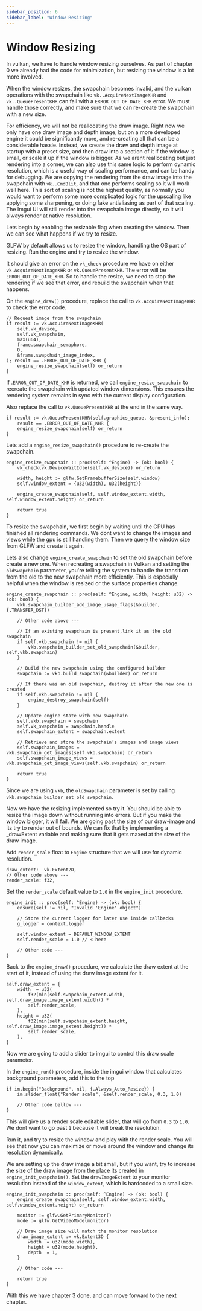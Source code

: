 ```yaml
---
sidebar_position: 6
sidebar_label: "Window Resizing"
---
```


# Window Resizing

In vulkan, we have to handle window resizing ourselves. As part of chapter 0 we already had the
code for minimization, but resizing the window is a lot more involved.

When the window resizes, the swapchain becomes invalid, and the vulkan operations with the
swapchain like `vk..AcquireNextImageKHR` and `vk..QueuePresentKHR` can fail with a
`ERROR_OUT_OF_DATE_KHR` error. We must handle those correctly, and make sure that we can
re-create the swapchain with a new size.

For efficiency, we will not be reallocating the draw image. Right now we only have one draw
image and depth image, but on a more developed engine it could be significantly more, and
re-creating all that can be a considerable hassle. Instead, we create the draw and depth image
at startup with a preset size, and then draw into a section of it if the window is small, or
scale it up if the window is bigger. As we arent reallocating but just rendering into a corner,
we can also use this same logic to perform dynamic resolution, which is a useful way of scaling
performance, and can be handy for debugging. We are copying the rendering from the draw image
into the swapchain with `vk..CmdBlit`, and that one performs scaling so it will work well here.
This sort of scaling is not the highest quality, as normally you would want to perform some
more complicated logic for the upscaling like applying some sharpening, or doing fake
antialiasing as part of that scaling. The Imgui UI will still render into the swapchain image
directly, so it will always render at native resolution.

Lets begin by enabling the resizable flag when creating the window. Then we can see what
happens if we try to resize.

GLFW by default allows us to resize the window, handling the OS part of resizing. Run the
engine and try to resize the window.

It should give an error on the `vk_check` procedure we have on either `vk.AcquireNextImageKHR`
or `vk.QueuePresentKHR`. The error will be `ERROR_OUT_OF_DATE_KHR`. So to handle the resize, we
need to stop the rendering if we see that error, and rebuild the swapchain when that happens.

On the `engine_draw()` procedure, replace the call to `vk.AcquireNextImageKHR` to check the
error code.

```odin
// Request image from the swapchain
if result := vk.AcquireNextImageKHR(
    self.vk_device,
    self.vk_swapchain,
    max(u64),
    frame.swapchain_semaphore,
    0,
    &frame.swapchain_image_index,
); result == .ERROR_OUT_OF_DATE_KHR {
    engine_resize_swapchain(self) or_return
}
```

If .`ERROR_OUT_OF_DATE_KHR` is returned, we call `engine_resize_swapchain` to recreate the
swapchain with updated window dimensions. This ensures the rendering system remains in sync
with the current display configuration.

Also replace the call to `vk.QueuePresentKHR` at the end in the same way.

```odin
if result := vk.QueuePresentKHR(self.graphics_queue, &present_info);
    result == .ERROR_OUT_OF_DATE_KHR {
    engine_resize_swapchain(self) or_return
}
```

Lets add a `engine_resize_swapchain()` procedure to re-create the swapchain.

```odin
engine_resize_swapchain :: proc(self: ^Engine) -> (ok: bool) {
    vk_check(vk.DeviceWaitIdle(self.vk_device)) or_return

    width, height := glfw.GetFramebufferSize(self.window)
    self.window_extent = {u32(width), u32(height)}

    engine_create_swapchain(self, self.window_extent.width, self.window_extent.height) or_return

    return true
}
```

To resize the swapchain, we first begin by waiting until the GPU has finished all rendering
commands. We dont want to change the images and views while the gpu is still handling them.
Then we query the window size from GLFW and create it again.

Lets also change `engine_create_swapchain` to set the old swapchain before create a new one.
When recreating a swapchain in Vulkan and setting the `oldSwapchain` parameter, you're telling
the system to handle the transition from the old to the new swapchain more efficiently. This is
especially helpful when the window is resized or the surface properties change.

```odin
engine_create_swapchain :: proc(self: ^Engine, width, height: u32) -> (ok: bool) {
    vkb.swapchain_builder_add_image_usage_flags(&builder, {.TRANSFER_DST})

    // Other code above ---

    // If an existing swapchain is present,link it as the old swapchain
    if self.vkb.swapchain != nil {
        vkb.swapchain_builder_set_old_swapchain(&builder, self.vkb.swapchain)
    }

    // Build the new swapchain using the configured builder
    swapchain := vkb.build_swapchain(&builder) or_return

    // If there was an old swapchain, destroy it after the new one is created
    if self.vkb.swapchain != nil {
        engine_destroy_swapchain(self)
    }

    // Update engine state with new swapchain
    self.vkb.swapchain = swapchain
    self.vk_swapchain = swapchain.handle
    self.swapchain_extent = swapchain.extent

    // Retrieve and store the swapchain’s images and image views
    self.swapchain_images = vkb.swapchain_get_images(self.vkb.swapchain) or_return
    self.swapchain_image_views = vkb.swapchain_get_image_views(self.vkb.swapchain) or_return

    return true
}
```

Since we are using `vkb`, the `oldSwapchain` parameter is set by calling
`vkb.swapchain_builder_set_old_swapchain`.

Now we have the resizing implemented so try it. You should be able to resize the image down
without running into errors. But if you make the window bigger, it will fail. We are going past
the size of our draw-image and its try to render out of bounds. We can fix that by implementing
a _drawExtent variable and making sure that it gets maxed at the size of the draw image.

Add `render_scale` float to `Engine` structure that we will use for dynamic resolution.

```odin
draw_extent:  vk.Extent2D,
// Other code above ---
render_scale: f32,
```

Set the `render_scale` default value to `1.0` in the `engine_init` procedure.

```odin
engine_init :: proc(self: ^Engine) -> (ok: bool) {
    ensure(self != nil, "Invalid 'Engine' object")

    // Store the current logger for later use inside callbacks
    g_logger = context.logger

    self.window_extent = DEFAULT_WINDOW_EXTENT
    self.render_scale = 1.0 // < here

    // Other code ---
}
```

Back to the `engine_draw()` procedure, we calculate the draw extent at the start of it, instead
of using the draw image extent for it.

```odin
self.draw_extent = {
    width  = u32(
        f32(min(self.swapchain_extent.width, self.draw_image.image_extent.width)) *
        self.render_scale,
    ),
    height = u32(
        f32(min(self.swapchain_extent.height, self.draw_image.image_extent.height)) *
        self.render_scale,
    ),
}
```

Now we are going to add a slider to imgui to control this draw scale parameter.

In the `engine_run()` procedure, inside the imgui window that calculates background parameters,
add this to the top

```odin
if im.begin("Background", nil, {.Always_Auto_Resize}) {
    im.slider_float("Render scale", &self.render_scale, 0.3, 1.0)

    // Other code bellow ---
}
```

This will give us a render scale editable slider, that will go from `0.3` to `1.0`. We dont
want to go past `1` because it will break the resolution.

Run it, and try to resize the window and play with the render scale. You will see that now you
can maximize or move around the window and change its resolution dynamically.

We are setting up the draw image a bit small, but if you want, try to increase the size of the
draw image from the place its created in `engine_init_swapchain()`. Set the `drawImageExtent`
to your monitor resolution instead of the `window_extent`, which is hardcoded to a small size.

```odin
engine_init_swapchain :: proc(self: ^Engine) -> (ok: bool) {
    engine_create_swapchain(self, self.window_extent.width, self.window_extent.height) or_return

    monitor := glfw.GetPrimaryMonitor()
    mode := glfw.GetVideoMode(monitor)

    // Draw image size will match the monitor resolution
    draw_image_extent := vk.Extent3D {
        width  = u32(mode.width),
        height = u32(mode.height),
        depth  = 1,
    }

    // Other code ---

    return true
}
```

With this we have chapter 3 done, and can move forward to the next chapter.
